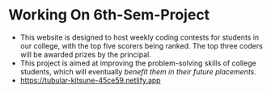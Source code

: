 # Working On 6th-Sem-Project
* This website is designed to host weekly coding contests for students in our college, with the top five scorers being ranked. The top three coders will be awarded prizes by the principal. 
* This project is aimed at improving the problem-solving skills of college students, which will eventually *benefit them in their future placements*.
* https://tubular-kitsune-45ce59.netlify.app
